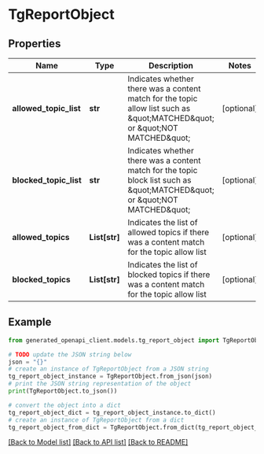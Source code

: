 # TgReportObject


## Properties

Name | Type | Description | Notes
------------ | ------------- | ------------- | -------------
**allowed_topic_list** | **str** | Indicates whether there was a content match for the topic allow list such as \&quot;MATCHED\&quot; or \&quot;NOT MATCHED\&quot; | [optional] 
**blocked_topic_list** | **str** | Indicates whether there was a content match for the topic block list such as \&quot;MATCHED\&quot; or \&quot;NOT MATCHED\&quot; | [optional] 
**allowed_topics** | **List[str]** | Indicates the list of allowed topics if there was a content match for the topic allow list | [optional] 
**blocked_topics** | **List[str]** | Indicates the list of blocked topics if there was a content match for the topic allow list | [optional] 

## Example

```python
from generated_openapi_client.models.tg_report_object import TgReportObject

# TODO update the JSON string below
json = "{}"
# create an instance of TgReportObject from a JSON string
tg_report_object_instance = TgReportObject.from_json(json)
# print the JSON string representation of the object
print(TgReportObject.to_json())

# convert the object into a dict
tg_report_object_dict = tg_report_object_instance.to_dict()
# create an instance of TgReportObject from a dict
tg_report_object_from_dict = TgReportObject.from_dict(tg_report_object_dict)
```
[[Back to Model list]](../README.md#documentation-for-models) [[Back to API list]](../README.md#documentation-for-api-endpoints) [[Back to README]](../README.md)



